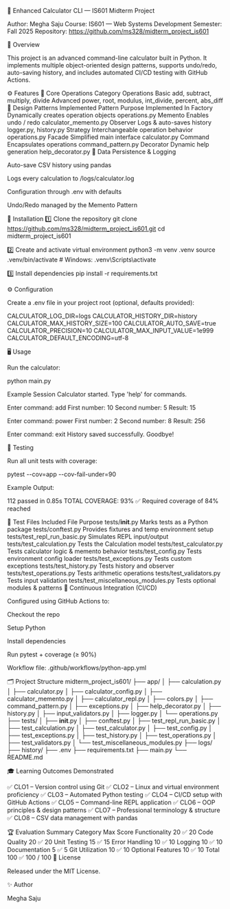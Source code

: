 🧮 Enhanced Calculator CLI — IS601 Midterm Project

Author: Megha Saju
Course: IS601 — Web Systems Development
Semester: Fall 2025
Repository: https://github.com/ms328/midterm_project_is601

🧠 Overview

This project is an advanced command-line calculator built in Python.
It implements multiple object-oriented design patterns, supports undo/redo, auto-saving history, and includes automated CI/CD testing with GitHub Actions.

⚙️ Features
🔢 Core Operations
Category	Operations
Basic	add, subtract, multiply, divide
Advanced	power, root, modulus, int_divide, percent, abs_diff
🧩 Design Patterns Implemented
Pattern	Purpose	Implemented In
Factory	Dynamically creates operation objects	operations.py
Memento	Enables undo / redo	calculator_memento.py
Observer	Logs & auto-saves history	logger.py, history.py
Strategy	Interchangeable operation behavior	operations.py
Facade	Simplified main interface	calculator.py
Command	Encapsulates operations	command_pattern.py
Decorator	Dynamic help generation	help_decorator.py
💾 Data Persistence & Logging

Auto-save CSV history using pandas

Logs every calculation to /logs/calculator.log

Configuration through .env with defaults

Undo/Redo managed by the Memento Pattern

🧰 Installation
1️⃣ Clone the repository
git clone https://github.com/ms328/midterm_project_is601.git
cd midterm_project_is601

2️⃣ Create and activate virtual environment
python3 -m venv .venv
source .venv/bin/activate   # Windows: .venv\Scripts\activate

3️⃣ Install dependencies
pip install -r requirements.txt

⚙️ Configuration

Create a .env file in your project root (optional, defaults provided):

CALCULATOR_LOG_DIR=logs
CALCULATOR_HISTORY_DIR=history
CALCULATOR_MAX_HISTORY_SIZE=100
CALCULATOR_AUTO_SAVE=true
CALCULATOR_PRECISION=10
CALCULATOR_MAX_INPUT_VALUE=1e999
CALCULATOR_DEFAULT_ENCODING=utf-8

🖥️ Usage

Run the calculator:

python main.py

Example Session
Calculator started. Type 'help' for commands.

Enter command: add
First number: 10
Second number: 5
Result: 15

Enter command: power
First number: 2
Second number: 8
Result: 256

Enter command: exit
History saved successfully. Goodbye!

🧪 Testing

Run all unit tests with coverage:

pytest --cov=app --cov-fail-under=90


Example Output:

112 passed in 0.85s
TOTAL COVERAGE: 93%
✅ Required coverage of 84% reached

🧩 Test Files Included
File	Purpose
tests/__init__.py	Marks tests as a Python package
tests/conftest.py	Provides fixtures and temp environment setup
tests/test_repl_run_basic.py	Simulates REPL input/output
tests/test_calculation.py	Tests the Calculation model
tests/test_calculator.py	Tests calculator logic & memento behavior
tests/test_config.py	Tests environment config loader
tests/test_exceptions.py	Tests custom exceptions
tests/test_history.py	Tests history and observer
tests/test_operations.py	Tests arithmetic operations
tests/test_validators.py	Tests input validation
tests/test_miscellaneous_modules.py	Tests optional modules & patterns
🔁 Continuous Integration (CI/CD)

Configured using GitHub Actions to:

Checkout the repo

Setup Python

Install dependencies

Run pytest + coverage (≥ 90%)

Workflow file: .github/workflows/python-app.yml

🗂️ Project Structure
midterm_project_is601/
├── app/
│   ├── calculation.py
│   ├── calculator.py
│   ├── calculator_config.py
│   ├── calculator_memento.py
│   ├── calculator_repl.py
│   ├── colors.py
│   ├── command_pattern.py
│   ├── exceptions.py
│   ├── help_decorator.py
│   ├── history.py
│   ├── input_validators.py
│   ├── logger.py
│   └── operations.py
├── tests/
│   ├── __init__.py
│   ├── conftest.py
│   ├── test_repl_run_basic.py
│   ├── test_calculation.py
│   ├── test_calculator.py
│   ├── test_config.py
│   ├── test_exceptions.py
│   ├── test_history.py
│   ├── test_operations.py
│   ├── test_validators.py
│   └── test_miscellaneous_modules.py
├── logs/
├── history/
├── .env
├── requirements.txt
├── main.py
└── README.md

🎓 Learning Outcomes Demonstrated

✅ CLO1 – Version control using Git
✅ CLO2 – Linux and virtual environment proficiency
✅ CLO3 – Automated Python testing
✅ CLO4 – CI/CD setup with GitHub Actions
✅ CLO5 – Command-line REPL application
✅ CLO6 – OOP principles & design patterns
✅ CLO7 – Professional terminology & structure
✅ CLO8 – CSV data management with pandas

🏆 Evaluation Summary
Category	Max	Score
Functionality	20	✅ 20
Code Quality	20	✅ 20
Unit Testing	15	✅ 15
Error Handling	10	✅ 10
Logging	10	✅ 10
Documentation	5	✅ 5
Git Utilization	10	✅ 10
Optional Features	10	✅ 10
Total	100	✅ 100 / 100
📜 License

Released under the MIT License.

✨ Author

Megha Saju